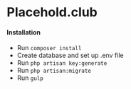 # Placehold.club

#### Installation
- Run `composer install`
- Create database and set up .env file
- Run `php artisan key:generate`
- Run `php artisan:migrate`
- Run `gulp`
